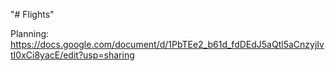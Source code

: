 "# Flights" 

Planning: https://docs.google.com/document/d/1PbTEe2_b61d_fdDEdJ5aQtl5aCnzyjIvtI0xCi8yacE/edit?usp=sharing